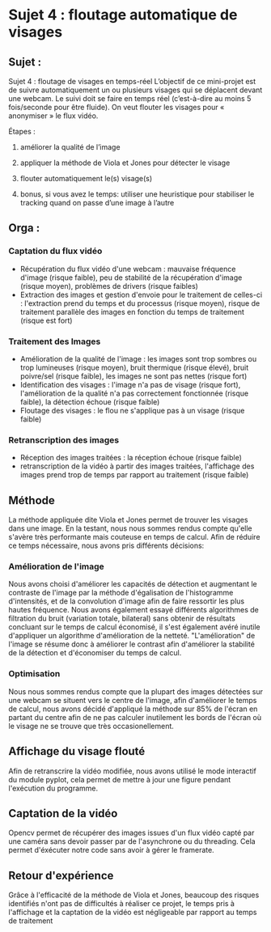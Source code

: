 # Sujet 4 : floutage automatique de visages

## Sujet :

Sujet 4 : floutage de visages en temps-réel
L’objectif de ce mini-projet est de suivre automatiquement un ou plusieurs visages qui se déplacent devant une webcam. Le suivi doit se faire en temps réel (c’est-à-dire au moins 5 fois/seconde pour être fluide). On veut flouter les visages pour « anonymiser » le flux vidéo.

Étapes :

  1. améliorer la qualité de l’image

  2. appliquer la méthode de Viola et Jones pour détecter le visage

  3. flouter automatiquement le(s) visage(s)

  4. bonus, si vous avez le temps: utiliser une heuristique pour stabiliser le tracking quand on passe d’une image à l’autre

## Orga :

### Captation du flux vidéo

- Récupération du flux vidéo d'une webcam : mauvaise fréquence d'image (risque faible), peu de stabilité de la récupération d'image (risque moyen), problèmes de drivers (risque faibles)
- Extraction des images et gestion d'envoie pour le traitement de celles-ci : l'extraction prend du temps et du processus (risque moyen), risque de traitement parallèle des images en fonction du temps de traitement (risque est fort)

### Traitement des Images

- Amélioration de la qualité de l'image : les images sont trop sombres ou trop lumineuses (risque moyen), bruit thermique (risque élevé), bruit poivre/sel (risque faible), les images ne sont pas nettes (risque fort)
- Identification des visages : l'image n'a pas de visage (risque fort), l'amélioration de la qualité n'a pas correctement fonctionnée (risque faible), la détection échoue (risque faible)
- Floutage des visages : le flou ne s'applique pas à un visage (risque faible)

### Retranscription des images

- Réception des images traitées : la réception échoue (risque faible)
- retranscription de la vidéo à partir des images traitées, l'affichage des images prend trop de temps par rapport au traitement (risque faible)


## Méthode

La méthode appliquée dite Viola et Jones permet de trouver les visages dans une image. En la testant, nous nous sommes rendus compte qu'elle s'avère très performante mais couteuse en temps de calcul. Afin de réduire ce temps nécessaire, nous avons pris différents décisions:

### Amélioration de l'image
Nous avons choisi d'améliorer les capacités de détection et augmentant le contraste de l'image par la méthode d'égalisation de l'histogramme d'intensités, et de la convolution d'image afin de faire ressortir les plus hautes fréquence. Nous avons également essayé différents algorithmes de filtration du bruit (variation totale, bilateral) sans obtenir de résultats concluant sur le temps de calcul économisé, il s'est également avéré inutile d'appliquer un algorithme d'amélioration de la netteté. "L'amélioration" de l'image se résume donc à améliorer le contrast afin d'améliorer la stabilité de la détection et d'économiser du temps de calcul.

### Optimisation 
Nous nous sommes rendus compte que la plupart des images détectées sur une webcam se situent vers le centre de l'image, afin d'améliorer le temps de calcul, nous avons décidé d'appliqué la méthode sur 85% de l'écran en partant du centre afin de ne pas calculer inutilement les bords de l'écran où le visage ne se trouve que très occasionellement.

## Affichage du visage flouté

Afin de retranscrire la vidéo modifiée, nous avons utilisé le mode interactif du module pyplot, cela permet de mettre à jour une figure pendant l'exécution du programme.

## Captation de la vidéo
Opencv permet de récupérer des images issues d'un flux vidéo capté par une caméra sans devoir passer par de l'asynchrone ou du threading. Cela permet d'éxécuter notre code sans avoir à gérer le framerate.

## Retour d'expérience

Grâce à l'efficacité de la méthode de Viola et Jones, beaucoup des risques identifiés n'ont pas de difficultés à réaliser ce projet, le temps pris à l'affichage et la captation de la vidéo est négligeable par rapport au temps de traitement
